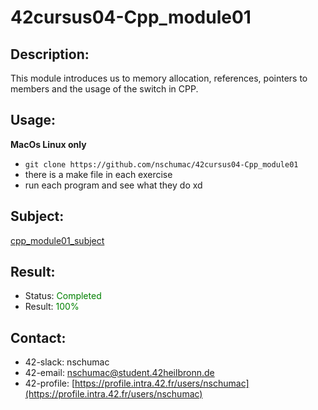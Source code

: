 # 42cursus04-Cpp_module01
## Description:
This module introduces us to memory allocation, references, pointers to members and the usage of the switch in CPP.

## Usage:
**MacOs Linux only**
- `git clone https://github.com/nschumac/42cursus04-Cpp_module01`
- there is a make file in each exercise
- run each program and see what they do xd

## Subject:
[cpp_module01_subject](https://github.com/nschumac/42cursus04-Cpp_module00/blob/main/subject/cpp_module01-en.pdf)

## Result:
- Status: <span style="color:green">Completed</span>
- Result: <span style="color:green">100%</span>

## Contact:
- 42-slack: nschumac
- 42-email: nschumac@student.42heilbronn.de
- 42-profile: [https://profile.intra.42.fr/users/nschumac](https://profile.intra.42.fr/users/nschumac)
